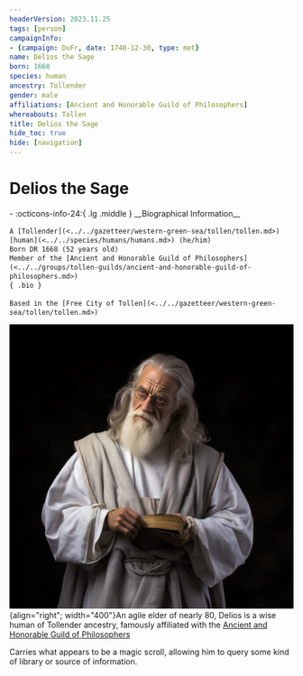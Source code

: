 ```yaml
---
headerVersion: 2023.11.25
tags: [person]
campaignInfo:
- {campaign: DuFr, date: 1748-12-30, type: met}
name: Delios the Sage
born: 1668
species: human
ancestry: Tollender
gender: male
affiliations: [Ancient and Honorable Guild of Philosophers]
whereabouts: Tollen
title: Delios the Sage
hide_toc: true
hide: [navigation]
---
```

# Delios the Sage
<div class="grid cards ext-narrow-margin ext-one-column" markdown>
- :octicons-info-24:{ .lg .middle } __Biographical Information__

    A [Tollender](<../../gazetteer/western-green-sea/tollen/tollen.md>) [human](<../../species/humans/humans.md>) (he/him)  
    Born DR 1668 (52 years old)  
    Member of the [Ancient and Honorable Guild of Philosophers](<../../groups/tollen-guilds/ancient-and-honorable-guild-of-philosophers.md>)  
    { .bio }

    Based in the [Free City of Tollen](<../../gazetteer/western-green-sea/tollen/tollen.md>)
</div>



![Delios The Sage](../../assets/delios-the-sage.png){align="right"; width="400"}An agile elder of nearly 80, Delios is a wise human of Tollender ancestry, famously affiliated with the [Ancient and Honorable Guild of Philosophers](<../../groups/tollen-guilds/ancient-and-honorable-guild-of-philosophers.md>)

Carries what appears to be a magic scroll, allowing him to query some kind of library or source of information. 

